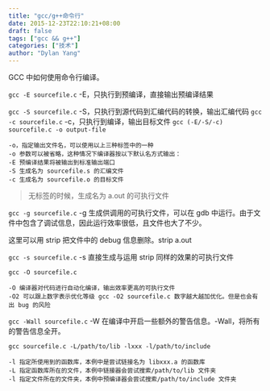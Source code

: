 ```yaml
---
title: "gcc/g++命令行"
date: 2015-12-23T22:10:21+08:00
draft: false
tags: ["gcc && g++"]
categories: ["技术"]
author: "Dylan Yang"
---
```


GCC 中如何使用命令行编译。
<!--more-->

`gcc -E sourcefile.c` -E，只执行到预编译，直接输出预编译结果

`gcc -S sourcefile.c` -S，只执行到源代码到汇编代码的转换，输出汇编代码
`gcc -c sourcefile.c` -c，只执行到编译，输出目标文件
`gcc (-E/-S/-c) sourcefile.c -o output-file` 

    -o，指定输出文件名，可以使用以上三种标签中的一种
    -o 参数可以被省略，这种情况下编译器按以下默认名方式输出：
    -E 预编译结果将被输出到标准输出端口
    -S 生成名为 sourcefile.s 的汇编文件
    -c 生成名为 sourcefile.o 的目标文件

> 无标签的时候，生成名为 a.out 的可执行文件

`gcc -g sourcefile.c` -g 生成供调用的可执行文件，可以在 gdb 中运行。由于文件中包含了调试信息，因此运行效率很低，且文件也大了不少。

这里可以用 strip 把文件中的 debug 信息删除。strip a.out

`gcc -s sourcefile.c` -s 直接生成与运用 strip 同样的效果的可执行文件

`gcc -O sourcefile.c`

    -O 编译器对代码进行自动化编译，输出效率更高的可执行文件
    -O2 可以跟上数字表示优化等级 gcc -O2 sourcefile.c 数字越大越加优化。但是也会有出 bug 的风险

`gcc -Wall sourcefile.c` -W 在编译中开启一些额外的警告信息。-Wall，将所有的警告信息全开。

`gcc sourcefile.c -L/path/to/lib -lxxx -l/path/to/include`

    -l 指定所使用到的函数库，本例中是尝试链接名为 libxxx.a 的函数库
    -L 指定函数库所在的文件，本例中链接器会尝试搜索/path/to/lib 文件夹
    -l 指定文件所在的文件夹，本例中预编译器会尝试搜索/path/to/include 文件夹